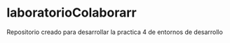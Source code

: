 # laboratorioColaborarr
Repositorio creado para desarrollar la practica 4 de entornos de desarrollo
